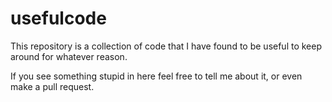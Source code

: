 # usefulcode

This repository is a collection of code that I have found to be useful to keep around for whatever reason.

If you see something stupid in here feel free to tell me about it, or even make a pull request.
